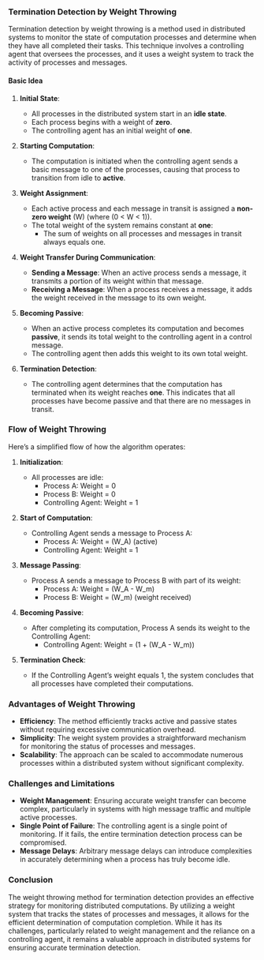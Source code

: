 ### Termination Detection by Weight Throwing

Termination detection by weight throwing is a method used in distributed systems to monitor the state of computation processes and determine when they have all completed their tasks. This technique involves a controlling agent that oversees the processes, and it uses a weight system to track the activity of processes and messages.

#### Basic Idea

1. **Initial State**:
   - All processes in the distributed system start in an **idle state**.
   - Each process begins with a weight of **zero**.
   - The controlling agent has an initial weight of **one**.

2. **Starting Computation**:
   - The computation is initiated when the controlling agent sends a basic message to one of the processes, causing that process to transition from idle to **active**.

3. **Weight Assignment**:
   - Each active process and each message in transit is assigned a **non-zero weight** \(W\) (where \(0 < W < 1\)).
   - The total weight of the system remains constant at **one**:
     - The sum of weights on all processes and messages in transit always equals one.

4. **Weight Transfer During Communication**:
   - **Sending a Message**: When an active process sends a message, it transmits a portion of its weight within that message.
   - **Receiving a Message**: When a process receives a message, it adds the weight received in the message to its own weight.

5. **Becoming Passive**:
   - When an active process completes its computation and becomes **passive**, it sends its total weight to the controlling agent in a control message.
   - The controlling agent then adds this weight to its own total weight.

6. **Termination Detection**:
   - The controlling agent determines that the computation has terminated when its weight reaches **one**. This indicates that all processes have become passive and that there are no messages in transit.

### Flow of Weight Throwing

Here’s a simplified flow of how the algorithm operates:

1. **Initialization**:
   - All processes are idle: 
     - Process A: Weight = 0
     - Process B: Weight = 0
     - Controlling Agent: Weight = 1

2. **Start of Computation**:
   - Controlling Agent sends a message to Process A:
     - Process A: Weight = \(W_A\) (active)
     - Controlling Agent: Weight = 1

3. **Message Passing**:
   - Process A sends a message to Process B with part of its weight:
     - Process A: Weight = \(W_A - W_m\)
     - Process B: Weight = \(W_m\) (weight received)
   
4. **Becoming Passive**:
   - After completing its computation, Process A sends its weight to the Controlling Agent:
     - Controlling Agent: Weight = \(1 + (W_A - W_m)\)

5. **Termination Check**:
   - If the Controlling Agent’s weight equals 1, the system concludes that all processes have completed their computations.

### Advantages of Weight Throwing

- **Efficiency**: The method efficiently tracks active and passive states without requiring excessive communication overhead.
- **Simplicity**: The weight system provides a straightforward mechanism for monitoring the status of processes and messages.
- **Scalability**: The approach can be scaled to accommodate numerous processes within a distributed system without significant complexity.

### Challenges and Limitations

- **Weight Management**: Ensuring accurate weight transfer can become complex, particularly in systems with high message traffic and multiple active processes.
- **Single Point of Failure**: The controlling agent is a single point of monitoring. If it fails, the entire termination detection process can be compromised.
- **Message Delays**: Arbitrary message delays can introduce complexities in accurately determining when a process has truly become idle.

### Conclusion

The weight throwing method for termination detection provides an effective strategy for monitoring distributed computations. By utilizing a weight system that tracks the states of processes and messages, it allows for the efficient determination of computation completion. While it has its challenges, particularly related to weight management and the reliance on a controlling agent, it remains a valuable approach in distributed systems for ensuring accurate termination detection.
